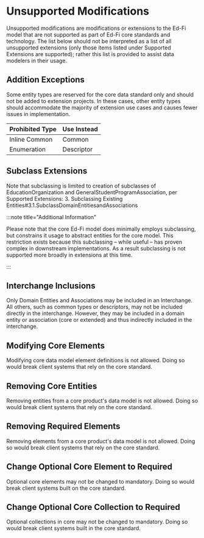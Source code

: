 # Unsupported Modifications

Unsupported modifications are modifications or extensions to the Ed-Fi model
that are not supported as part of Ed-Fi core standards and technology. The list
below should not be interpreted as a list of all unsupported extensions (only
those items listed under Supported Extensions are supported); rather this list
is provided to assist data modelers in their usage.

## Addition Exceptions

Some entity types are reserved for the core data standard only and should not be
added to extension projects. In these cases, other entity types should
accommodate the majority of extension use cases and causes fewer issues in
implementation.

| Prohibited Type | Use Instead |
| --------------- | ----------- |
| Inline Common   | Common      |
| Enumeration     | Descriptor  |

## Subclass Extensions

Note that subclassing is limited to creation of subclasses of
EducationOrganization and GeneralStudentProgramAssociation, per Supported
Extensions: 3. Subclassing Existing
Entities#3.1.SubclassDomainEntitiesandAssociations

:::note title="Additional Information"

Please note that the core Ed-Fi model does minimally employs subclassing, but
constrains it usage to abstract entities for the core model. This restriction
exists because this subclassing – while useful – has proven complex in
downstream implementations. As a result subclassing is not supported more
broadly in extensions at this time.

:::

## Interchange Inclusions

Only Domain Entities and Associations may be included in an Interchange. All
others, such as common types or descriptors, may not be included directly in the
interchange. However, they may be included in a domain entity or association
(core or extended) and thus indirectly included in the interchange.

## Modifying Core Elements

Modifying core data model element definitions is not allowed. Doing so would
break client systems that rely on the core standard.

## Removing Core Entities

Removing entities from a core product's data model is not allowed. Doing so
would break client systems that rely on the core standard.

## Removing Required Elements

Removing elements from a core product's data model is not allowed. Doing so
would break client systems that rely on the core standard.

## Change Optional Core Element to Required

Optional core elements may not be changed to mandatory. Doing so would break
client systems built on the core standard.

## Change Optional Core Collection to Required

Optional collections in core may not be changed to mandatory. Doing so would
break client systems built in the core standard.
